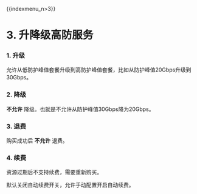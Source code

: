 {{indexmenu_n>3}}

# 3. 升降级高防服务

### 1. 升级

允许从低防护峰值套餐升级到高防护峰值套餐，比如从防护峰值20Gbps升级到30Gbps。

### 2. 降级

**不允许** 降级。也就是不允许从防护峰值30Gbps降为20Gbps。

### 3. 退费

购买成功后 **不允许** 退费。

### 4. 续费

资源过期后不支持续费，需要重新购买。

默认关闭自动续费开关，允许手动配置开启自动续费。

